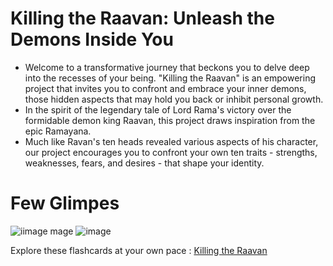 # Killing the Raavan: Unleash the Demons Inside You
- Welcome to a transformative journey that beckons you to delve deep into the recesses of your being. "Killing the Raavan" is an empowering project that invites you to confront and embrace your inner demons, those hidden aspects that may hold you back or inhibit personal growth.
- In the spirit of the legendary tale of Lord Rama's victory over the formidable demon king Raavan, this project draws inspiration from the epic Ramayana.
- Much like Ravan's ten heads revealed various aspects of his character, our project encourages you to confront your own ten traits - strengths, weaknesses, fears, and desires - that shape your identity.


# Few Glimpes
![i![image](https://github.com/MUSKAN1903/KILLING_THE_RAAVAN/assets/70433658/2d0b70d6-328e-4a22-90a4-66b274f316b3)
mage](https://github.com/MUSKAN1903/KILLING_THE_RAAVAN/assets/70433658/1a9b7464-a2bc-4443-bd9f-d119ff231ac2)
![image](https://github.com/MUSKAN1903/KILLING_THE_RAAVAN/assets/70433658/90bb5419-f52f-45bc-b1cc-c7a5c686d6c2)


Explore these flashcards at your own pace : [Killing the Raavan](https://muskan1903.github.io/KILLING_THE_RAAVAN/)

